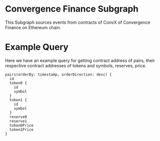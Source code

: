 # Convergence Finance Subgraph

This Subgraph sources events from contracts of ConvX of Convergence Finance on Ethereum chain.

# Example Query

Here we have an example query for getting contract address of pairs, their respective contract addresses of tokens and symbols, reserves, price.

```
pairs(orderBy: timestamp, orderDirection: desc) {
  id
  token0 {
    id
    symbol
  }
  token1 {
    id
    symbol
  }
  reserve0
  reserve1
  token0Price
  token1Price
}
```
